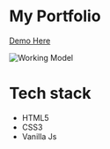 # My Portfolio

[Demo Here](https://banurekhamohan279.github.io/portfolio/)

![Working Model](https://github.com/banurekhaMohan279/my-portfolio-1/blob/master/images/workingModel.gif)

# Tech stack
- HTML5
- CSS3
- Vanilla Js
